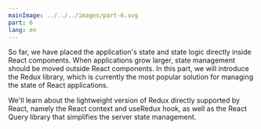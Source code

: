 ```yaml
---
mainImage: ../../../images/part-6.svg
part: 6
lang: en
---
```


<div class="intro">

So far, we have placed the application's state and state logic directly inside React components.
When applications grow larger, state management should be moved outside React components.
In this part, we will introduce the Redux library, which is currently the most popular solution for managing the state of React applications.

We'll learn about the lightweight version of Redux directly supported by React, namely the React context and useRedux hook, as well as the React Query library that simplifies the server state management.

</div>
